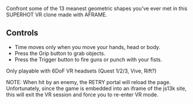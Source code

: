 Confront some of the 13 meanest geometric shapes you've ever met in this SUPERHOT VR clone made with AFRAME.

## Controls

- Time moves only when you move your hands, head or body.
- Press the Grip button to grab objects.
- Press the Trigger button to fire guns or punch with your fists.

Only playable with 6DoF VR headsets (Quest 1/2/3, Vive, Rift?)

NOTE: When hit by an enemy, the RETRY portal will reload the page. Unfortunately, since the game is embedded into an iframe of the js13k site, this will exit the VR session and force you to re-enter VR mode.